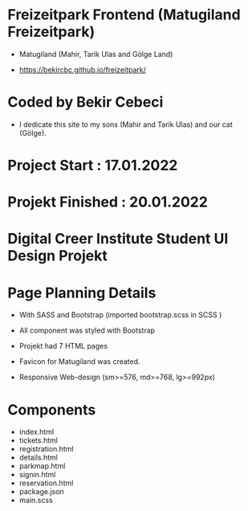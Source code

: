 # Freizeitpark Frontend (Matugiland Freizeitpark)

- Matugiland (Mahir, Tarik Ulas and Gölge Land)

- https://bekircbc.github.io/freizeitpark/

# Coded by Bekir Cebeci

- I dedicate this site to my sons (Mahir and Tarik Ulas) and our cat (Gölge).

# Project Start : 17.01.2022

# Projekt Finished : 20.01.2022

# Digital Creer Institute Student UI Design Projekt

# Page Planning Details

- With SASS and Bootstrap (imported bootstrap.scss in SCSS )

- All component was styled with Bootstrap

- Projekt had 7 HTML pages

- Favicon for Matugiland was created.

- Responsive Web-design (sm>=576, md>=768, lg>=992px)

# Components

- index.html
- tickets.html
- registration.html
- details.html
- parkmap.html
- signin.html
- reservation.html
- package.json
- main.scss
